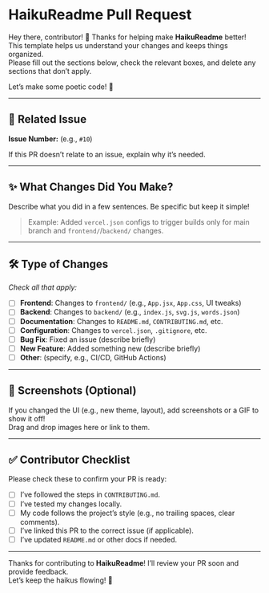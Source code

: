 # HaikuReadme Pull Request

Hey there, contributor! 🎉 Thanks for helping make **HaikuReadme** better!  
This template helps us understand your changes and keeps things organized.  
Please fill out the sections below, check the relevant boxes, and delete any sections that don’t apply.  

Let’s make some poetic code! 📜

---

## 🧩 Related Issue

**Issue Number:** (e.g., `#10`) 

If this PR doesn’t relate to an issue, explain why it’s needed.

---

## ✨ What Changes Did You Make?

Describe what you did in a few sentences. Be specific but keep it simple!

> Example: Added `vercel.json` configs to trigger builds only for main branch and `frontend/`/`backend/` changes.

---

## 🛠️ Type of Changes  
_Check all that apply:_

- [ ] **Frontend**: Changes to `frontend/` (e.g., `App.jsx`, `App.css`, UI tweaks)  
- [ ] **Backend**: Changes to `backend/` (e.g., `index.js`, `svg.js`, `words.json`)  
- [ ] **Documentation**: Changes to `README.md`, `CONTRIBUTING.md`, etc.  
- [ ] **Configuration**: Changes to `vercel.json`, `.gitignore`, etc.  
- [ ] **Bug Fix**: Fixed an issue (describe briefly)  
- [ ] **New Feature**: Added something new (describe briefly)  
- [ ] **Other**: (specify, e.g., CI/CD, GitHub Actions)

---

## 📸 Screenshots (Optional)

If you changed the UI (e.g., new theme, layout), add screenshots or a GIF to show it off!  
Drag and drop images here or link to them.

---

## ✅ Contributor Checklist

Please check these to confirm your PR is ready:

- [ ] I’ve followed the steps in `CONTRIBUTING.md`.
- [ ] I’ve tested my changes locally.
- [ ] My code follows the project’s style (e.g., no trailing spaces, clear comments).
- [ ] I’ve linked this PR to the correct issue (if applicable).
- [ ] I’ve updated `README.md` or other docs if needed.

---

Thanks for contributing to **HaikuReadme**! I’ll review your PR soon and provide feedback.  
Let’s keep the haikus flowing! 🚀
